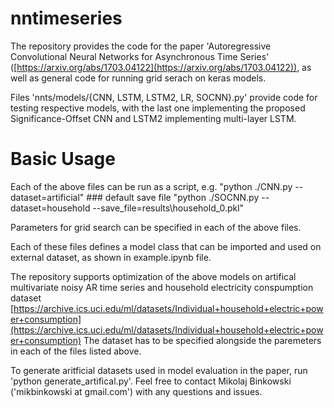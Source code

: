 # nntimeseries

The repository provides the code for the paper 'Autoregressive Convolutional 
Neural Networks for Asynchronous Time Series' ([https://arxiv.org/abs/1703.04122](https://arxiv.org/abs/1703.04122)), as well as general code for running grid serach on keras models. 

Files 'nnts/models/{CNN, LSTM, LSTM2, LR, SOCNN}.py' provide code for testing 
respective models, with the last one implementing the proposed 
Significance-Offset CNN and LSTM2 implementing multi-layer LSTM.

# Basic Usage
Each of the above files can be run as a script, e.g.
"python ./CNN.py --dataset=artificial"   ### default save file 
"python ./SOCNN.py --dataset=household --save_file=results\\household_0.pkl"

Parameters for grid search can be specified in each of the above 
files. 

Each of these files defines a model class that can be imported and used on external dataset, as shown in example.ipynb file.

The repository supports optimization of the above models on artifical 
multivariate noisy AR time series and household electricity conspumption 
dataset
[https://archive.ics.uci.edu/ml/datasets/Individual+household+electric+power+consumption](https://archive.ics.uci.edu/ml/datasets/Individual+household+electric+power+consumption)
The dataset has to be specified alongside the paremeters in each of 
the files listed above. 

To generate aritficial datasets used in model evaluation in the paper, run 'python generate_artifical.py'.
Feel free to contact Mikolaj Binkowski ('mikbinkowski at gmail.com') with any 
questions and issues.

